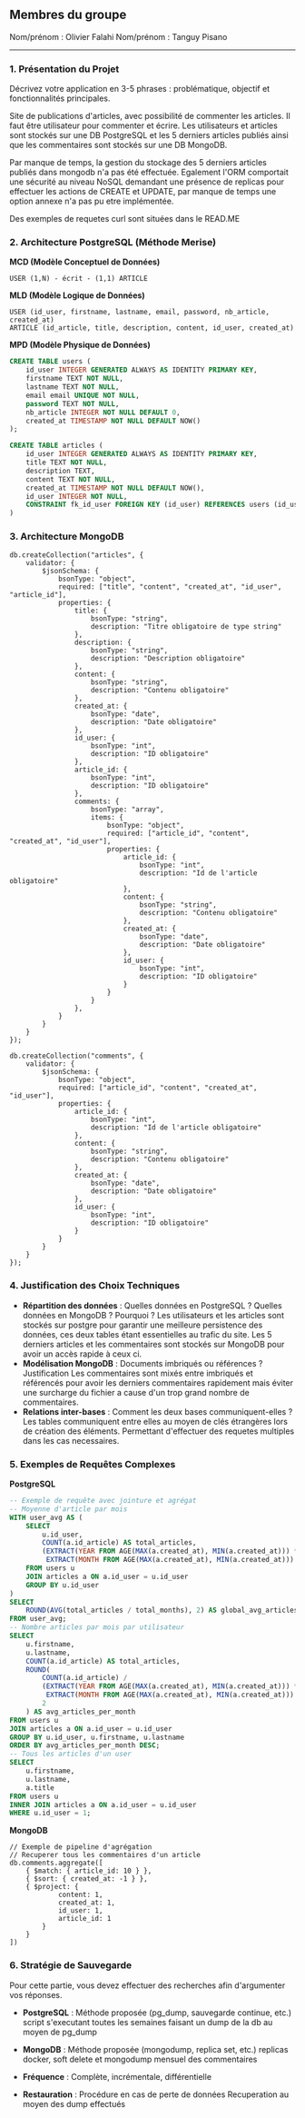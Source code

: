 
## Membres du groupe
Nom/prénom : Olivier Falahi
Nom/prénom : Tanguy Pisano

---

### 1. Présentation du Projet

Décrivez votre application en 3-5 phrases : problématique, objectif et fonctionnalités principales.

Site de publications d'articles, avec possibilité de commenter les articles. Il faut être utilisateur pour commenter et écrire.
Les utilisateurs et articles sont stockés sur une DB PostgreSQL et les 5 derniers articles publiés ainsi que les commentaires sont stockés sur une DB MongoDB.

Par manque de temps, la gestion du stockage des 5 derniers articles publiés dans mongodb n'a pas été effectuée. Egalement l'ORM comportait une sécurité au niveau NoSQL demandant une présence de replicas pour effectuer les actions de CREATE et UPDATE, par manque de temps une option annexe n'a pas pu etre implémentée. 

Des exemples de requetes curl sont situées dans le READ.ME

### 2. Architecture PostgreSQL (Méthode Merise)

**MCD (Modèle Conceptuel de Données)**

```
USER (1,N) - écrit - (1,1) ARTICLE

```

**MLD (Modèle Logique de Données)**

```
USER (id_user, firstname, lastname, email, password, nb_article, created_at)
ARTICLE (id_article, title, description, content, id_user, created_at)
```

**MPD (Modèle Physique de Données)**

```sql
CREATE TABLE users (
    id_user INTEGER GENERATED ALWAYS AS IDENTITY PRIMARY KEY,
    firstname TEXT NOT NULL,
    lastname TEXT NOT NULL,
    email email UNIQUE NOT NULL,
    password TEXT NOT NULL,
    nb_article INTEGER NOT NULL DEFAULT 0,
    created_at TIMESTAMP NOT NULL DEFAULT NOW()
);

CREATE TABLE articles (
    id_user INTEGER GENERATED ALWAYS AS IDENTITY PRIMARY KEY,
    title TEXT NOT NULL,
    description TEXT,
    content TEXT NOT NULL,
    created_at TIMESTAMP NOT NULL DEFAULT NOW(),
    id_user INTEGER NOT NULL,
    CONSTRAINT fk_id_user FOREIGN KEY (id_user) REFERENCES users (id_user)
)
```

### 3. Architecture MongoDB

```mongo
db.createCollection("articles", {
    validator: {
        $jsonSchema: {
            bsonType: "object",
            required: ["title", "content", "created_at", "id_user", "article_id"],
            properties: {
                title: {
                    bsonType: "string",
                    description: "Titre obligatoire de type string"
                },
                description: {
                    bsonType: "string",
                    description: "Description obligatoire"
                },
                content: {
                    bsonType: "string",
                    description: "Contenu obligatoire"
                },
                created_at: {
                    bsonType: "date",
                    description: "Date obligatoire"
                },
                id_user: {
                    bsonType: "int",
                    description: "ID obligatoire"
                },
                article_id: {
                    bsonType: "int",
                    description: "ID obligatoire"
                },
                comments: {
                    bsonType: "array",
                    items: {
                        bsonType: "object",
                        required: ["article_id", "content", "created_at", "id_user"],
                        properties: {
                            article_id: {
                                bsonType: "int",
                                description: "Id de l'article obligatoire"
                            },
                            content: {
                                bsonType: "string",
                                description: "Contenu obligatoire"
                            },
                            created_at: {
                                bsonType: "date",
                                description: "Date obligatoire"
                            },
                            id_user: {
                                bsonType: "int",
                                description: "ID obligatoire"
                            }
                        }
                    }
                },
            }
        }
    }
});

db.createCollection("comments", {
    validator: {
        $jsonSchema: {
            bsonType: "object",
            required: ["article_id", "content", "created_at", "id_user"],
            properties: {
                article_id: {
                    bsonType: "int",
                    description: "Id de l'article obligatoire"
                },
                content: {
                    bsonType: "string",
                    description: "Contenu obligatoire"
                },
                created_at: {
                    bsonType: "date",
                    description: "Date obligatoire"
                },
                id_user: {
                    bsonType: "int",
                    description: "ID obligatoire"
                }
            }
        }
    }
});
```

### 4. Justification des Choix Techniques

- **Répartition des données** : Quelles données en PostgreSQL ? Quelles données en MongoDB ? Pourquoi ?
Les utilisateurs et les articles sont stockés sur postgre pour garantir une meilleure persistence des données, ces deux tables étant essentielles au trafic du site.
Les 5 derniers articles et les commentaires sont stockés sur MongoDB pour avoir un accès rapide à ceux ci. 
- **Modélisation MongoDB** : Documents imbriqués ou références ? Justification
Les commentaires sont mixés entre imbriqués et référencés pour avoir les derniers commentaires rapidement mais éviter une surcharge du fichier a cause d'un trop grand nombre de commentaires. 
- **Relations inter-bases** : Comment les deux bases communiquent-elles ?
Les tables communiquent entre elles au moyen de clés étrangères lors de création des éléments. Permettant d'effectuer des requetes multiples dans les cas necessaires.

### 5. Exemples de Requêtes Complexes

**PostgreSQL**

```sql
-- Exemple de requête avec jointure et agrégat
-- Moyenne d'article par mois
WITH user_avg AS (
    SELECT 
        u.id_user,
        COUNT(a.id_article) AS total_articles,
        (EXTRACT(YEAR FROM AGE(MAX(a.created_at), MIN(a.created_at))) * 12 +
         EXTRACT(MONTH FROM AGE(MAX(a.created_at), MIN(a.created_at))) + 1) AS total_months
    FROM users u
    JOIN articles a ON a.id_user = u.id_user
    GROUP BY u.id_user
)
SELECT 
    ROUND(AVG(total_articles / total_months), 2) AS global_avg_articles_per_month
FROM user_avg;
-- Nombre articles par mois par utilisateur
SELECT 
    u.firstname,
    u.lastname,
    COUNT(a.id_article) AS total_articles,
    ROUND(
        COUNT(a.id_article) /
        (EXTRACT(YEAR FROM AGE(MAX(a.created_at), MIN(a.created_at))) * 12 +
         EXTRACT(MONTH FROM AGE(MAX(a.created_at), MIN(a.created_at))) + 1),
        2
    ) AS avg_articles_per_month
FROM users u
JOIN articles a ON a.id_user = u.id_user
GROUP BY u.id_user, u.firstname, u.lastname
ORDER BY avg_articles_per_month DESC;
-- Tous les articles d'un user
SELECT 
    u.firstname, 
    u.lastname,
    a.title
FROM users u
INNER JOIN articles a ON a.id_user = u.id_user
WHERE u.id_user = 1;
```

**MongoDB**

```mongo
// Exemple de pipeline d'agrégation
// Recuperer tous les commentaires d'un article
db.comments.aggregate([
    { $match: { article_id: 10 } },
    { $sort: { created_at: -1 } },
    { $project: {
            content: 1,
            created_at: 1,
            id_user: 1,
            article_id: 1
        }
    }
])
```

### 6. Stratégie de Sauvegarde
Pour cette partie, vous devez effectuer des recherches afin d'argumenter vos réponses.

- **PostgreSQL** : Méthode proposée (pg_dump, sauvegarde continue, etc.)
script s'executant toutes les semaines faisant un dump de la db au moyen de pg_dump

- **MongoDB** : Méthode proposée (mongodump, replica set, etc.)
replicas docker, soft delete et mongodump mensuel des commentaires

- **Fréquence** : Complète, incrémentale, différentielle

- **Restauration** : Procédure en cas de perte de données
Recuperation au moyen des dump effectués